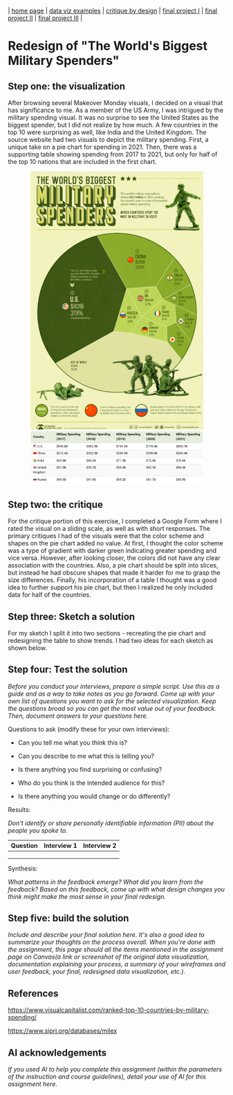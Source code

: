 | [home page](https://cmustudent.github.io/tswd-portfolio-templates/) | [data viz examples](dataviz-examples) | [critique by design](critique-by-design) | [final project I](final-project-part-one) | [final project II](final-project-part-two) | [final project III](final-project-part-three) |

# Redesign of "The World's Biggest Military Spenders"

## Step one: the visualization
After browsing several Makeover Monday visuals, I decided on a visual that has significance to me. As a member of the US Army, I was intrigued by the military spending visual. It was no surprise to see the United States as the biggest spender, but I did not realize by how much. A few countries in the top 10 were surprising as well, like India and the United Kingdom. The source website had two visuals to depict the military spending. First, a unique take on a pie chart for spending in 2021. Then, there was a supporting table showing spending from 2017 to 2021, but only for half of the top 10 nations that are included in the first chart. 

<div align="center">
  <img src="Original Visual 1.png" width="400"/>
</div>

<div align="center">
  <img src="Original Visual 2.png" width="400"/>
</div>

## Step two: the critique
For the critique portion of this exercise, I completed a Google Form where I rated the visual on a sliding scale, as well as with short responses. The primary critiques I had of the visuals were that the color scheme and shapes on the pie chart added no value. At first, I thought the color scheme was a type of gradient with darker green indicating greater spending and vice versa. However, after looking closer, the colors did not have any clear association with the countries. Also, a pie chart should be split into slices, but instead he had obscure shapes that made it harder for me to grasp the size differences. Finally, his incorporation of a table I thought was a good idea to further support his pie chart, but then I realized he only included data for half of the countries. 

## Step three: Sketch a solution
For my sketch I split it into two sections - recreating the pie chart and redesigning the table to show trends. I had two ideas for each sketch as shown below.



## Step four: Test the solution

_Before you conduct your interviews, prepare a simple script.  Use this as a guide and as a way to take notes as you go forward. Come up with your own list of questions you want to ask for the selected visualization. Keep the questions broad so you can get the most value out of your feedback. Then, document answers to your questions here._

Questions to ask (modify these for your own interviews): 

- Can you tell me what you think this is?

- Can you describe to me what this is telling you?

- Is there anything you find surprising or confusing?

- Who do you think is the intended audience for this?

- Is there anything you would change or do differently?

Results: 

_Don't identify or share personally identifiable information (PII) about the people you spoke to._


| Question | Interview 1 | Interview 2 |
|----------|-------------|-------------|
|          |             |             |
|          |             |             |
|          |             |             |

Synthesis: 

_What patterns in the feedback emerge?  What did you learn from the feedback?  Based on this feedback, come up with what design changes you think might make the most sense in your final redesign._

## Step five: build the solution

_Include and describe your final solution here. It's also a good idea to summarize your thoughts on the process overall. When you're done with the assignment, this page should all the items mentioned in the assignment page on Canvas(a link or screenshot of the original data visualization, documentation explaining your process, a summary of your wireframes and user feedback, your final, redesigned data visualization, etc.)._

## References
https://www.visualcapitalist.com/ranked-top-10-countries-by-military-spending/

https://www.sipri.org/databases/milex

## AI acknowledgements
_If you used AI to help you complete this assignment (within the parameters of the instruction and course guidelines), detail your use of AI for this assignment here._

